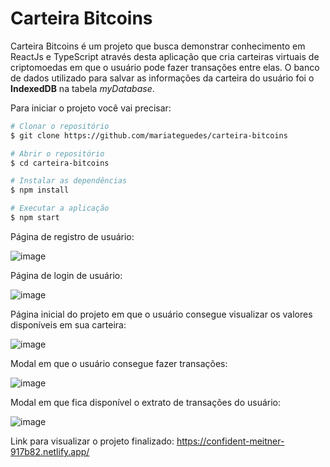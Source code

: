 # Carteira Bitcoins

Carteira Bitcoins é um projeto que busca demonstrar conhecimento em ReactJs e TypeScript através desta aplicação que cria carteiras virtuais de criptomoedas em que o usuário pode fazer transações entre elas.
O banco de dados utilizado para salvar as informações da carteira do usuário foi o **IndexedDB** na tabela *myDatabase*.

Para iniciar o projeto você vai precisar:

```bash
# Clonar o repositório
$ git clone https://github.com/mariateguedes/carteira-bitcoins

# Abrir o repositório
$ cd carteira-bitcoins

# Instalar as dependências
$ npm install

# Executar a aplicação
$ npm start
```

Página de registro de usuário:

![image](https://user-images.githubusercontent.com/62268845/174657767-1d433d63-7583-4829-be42-04c592276a18.png)

Página de login de usuário:

![image](https://user-images.githubusercontent.com/62268845/174657801-ac922385-8af4-4a54-8beb-3c24c5213c3f.png)

Página inicial do projeto em que o usuário consegue visualizar os valores disponíveis em sua carteira:

![image](https://user-images.githubusercontent.com/62268845/174657447-11533ae4-0dd0-408e-a23d-da1b1b1af752.png)

Modal em que o usuário consegue fazer transações:

![image](https://user-images.githubusercontent.com/62268845/174657529-49e25fce-8397-4866-8105-52ad09219c5e.png)

Modal em que fica disponível o extrato de transações do usuário:

![image](https://user-images.githubusercontent.com/62268845/174657632-e80cd18c-e4fc-453d-bb7f-657af1d1545a.png)

Link para visualizar o projeto finalizado: https://confident-meitner-917b82.netlify.app/
